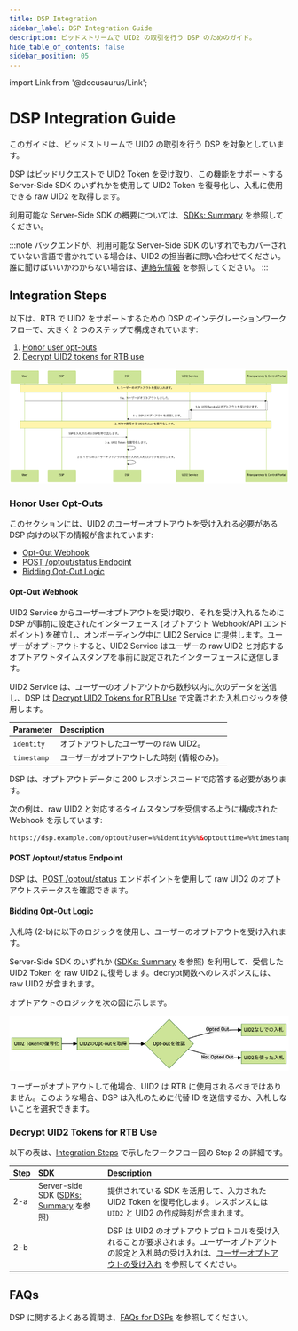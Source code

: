 ```yaml
---
title: DSP Integration
sidebar_label: DSP Integration Guide
description: ビッドストリームで UID2 の取引を行う DSP のためのガイド。
hide_table_of_contents: false
sidebar_position: 05
---
```


import Link from '@docusaurus/Link';

# DSP Integration Guide

このガイドは、<Link href="../ref-info/glossary-uid#gl-bidstream">ビッドストリーム</Link>で UID2 の取引を行う DSP を対象としています。

DSP はビッドリクエストで UID2 Token を受け取り、この機能をサポートする Server-Side SDK のいずれかを使用して UID2 Token を復号化し、入札に使用できる raw UID2 を取得します。

利用可能な Server-Side SDK の概要については、[SDKs: Summary](../sdks/summary-sdks.md) を参照してください。

:::note
バックエンドが、利用可能な Server-Side SDK のいずれでもカバーされていない言語で書かれている場合は、UID2 の担当者に問い合わせてください。誰に聞けばいいかわからない場合は、[連絡先情報](../getting-started/gs-account-setup.md#contact-info) を参照してください。
:::

## Integration Steps 

以下は、RTB で UID2 をサポートするための DSP のインテグレーションワークフローで、大きく 2 つのステップで構成されています:
1. [Honor user opt-outs](#honor-user-opt-outs)
2. [Decrypt UID2 tokens for RTB use](#decrypt-uid2-tokens-for-rtb-use)

![](images/dsp-guide-flow-mermaid.png)

### Honor User Opt-Outs

このセクションには、UID2 のユーザーオプトアウトを受け入れる必要がある DSP 向けの以下の情報が含まれています:

- [Opt-Out Webhook](#opt-out-webhook)
- [POST /optout/status Endpoint](#post-optoutstatus-endpoint)
- [Bidding Opt-Out Logic](#bidding-opt-out-logic)

#### Opt-Out Webhook

UID2 Service からユーザーオプトアウトを受け取り、それを受け入れるために DSP が事前に設定されたインターフェース (オプトアウト Webhook/API エンドポイント) を確立し、オンボーディング中に UID2 Service に提供します。ユーザーがオプトアウトすると、UID2 Service はユーザーの raw UID2 と対応するオプトアウトタイムスタンプを事前に設定されたインターフェースに送信します。

UID2 Service は、ユーザーのオプトアウトから数秒以内に次のデータを送信し、DSP は [Decrypt UID2 Tokens for RTB Use](#decrypt-uid2-tokens-for-rtb-use) で定義された入札ロジックを使用します。

| Parameter | Description |
| :--- | :--- |
| `identity` | オプトアウトしたユーザーの raw UID2。 |
| `timestamp` | ユーザーがオプトアウトした時刻 (情報のみ)。 |

DSP は、オプトアウトデータに 200 レスポンスコードで応答する必要があります。

次の例は、raw UID2 と対応するタイムスタンプを受信するように構成された Webhook を示しています:

```html
https://dsp.example.com/optout?user=%%identity%%&optouttime=%%timestamp%%
```

#### POST /optout/status Endpoint

DSP は、[POST&nbsp;/optout/status](../endpoints/post-optout-status.md) エンドポイントを使用して raw UID2 のオプトアウトステータスを確認できます。

#### Bidding Opt-Out Logic

入札時 (2-b)に以下のロジックを使用し、ユーザーのオプトアウトを受け入れます。

Server-Side SDK のいずれか ([SDKs: Summary](../sdks/summary-sdks.md) を参照) を利用して、受信した UID2 Token を raw UID2 に復号します。decrypt関数へのレスポンスには、raw UID2 が含まれます。

オプトアウトのロジックを次の図に示します。

![](images/dsp-guide-optout-check-mermaid.png)

ユーザーがオプトアウトして他場合、UID2 は RTB に使用されるべきではありません。このような場合、DSP は入札のために代替 ID を送信するか、入札しないことを選択できます。

### Decrypt UID2 Tokens for RTB Use

以下の表は、[Integration Steps](#integration-steps) で示したワークフロー図の Step 2 の詳細です。

| Step | SDK | Description |
| :--- | :--- | :--- |
| 2-a  | Server-side SDK ([SDKs: Summary](../sdks/summary-sdks.md) を参照) | 提供されている SDK を活用して、入力された UID2 Token を復号化します。レスポンスには `UID2` と UID2 の作成時刻が含まれます。 |
| 2-b  | | DSP は UID2 のオプトアウトプロトコルを受け入れることが要求されます。ユーザーオプトアウトの設定と入札時の受け入れは、[ユーザーオプトアウトの受け入れ](#honor-user-opt-outs) を参照してください。 |

## FAQs

DSP に関するよくある質問は、[FAQs for DSPs](../getting-started/gs-faqs.md#faqs-for-dsps) を参照してください。

